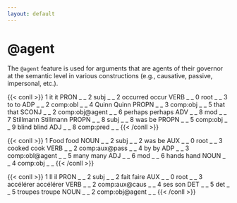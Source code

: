 ```yaml
---
layout: default
---
```


# **@agent**

The `@agent` feature is used for arguments that are agents of their governor at the semantic level in various constructions (e.g., causative, passive, impersonal, etc.).

{{< conll >}}
1	it	it	PRON	_	_	2	subj	_	_
2	occurred	occur	VERB	_	_	0	root	_	_
3	to	to	ADP	_	_	2	comp:obl	_	_
4	Quinn	Quinn	PROPN	_	_	3	comp:obj	_	_
5	that	that	SCONJ	_	_	2	comp:obj@agent	_	_
6	perhaps	perhaps	ADV	_	_	8	mod	_	_
7	Stillmann	Stillmann	PROPN	_	_	8	subj	_	_
8	was	be	PROPN	_	_	5	comp:obj	_	_
9	blind	blind	ADJ	_	_	8	comp:pred	_	_
{{< /conll >}}

{{< conll >}}
1	Food	food	NOUN	_	_	2	subj	_	_
2	was	be	AUX	_	_	0	root	_	_
3	cooked	cook	VERB	_	_	2	comp:aux@pass	_	_
4	by	by	ADP	_	_	3	comp:obl@agent	_	_
5	many	many	ADJ	_	_	6	mod	_	_
6	hands	hand	NOUN	_	_	4	comp:obj	_	_
{{< /conll >}}

{{< conll >}}
1	Il	il	PRON	_	_	2	subj	_	_
2	fait	faire	AUX	_	_	0	root	_	_
3	accélérer	accélérer	VERB	_	_	2	comp:aux@caus	_	_
4	ses	son	DET	_	_	5	det	_	_
5	troupes	troupe	NOUN	_	_	2	comp:obj@agent	_	_
{{< /conll >}}
